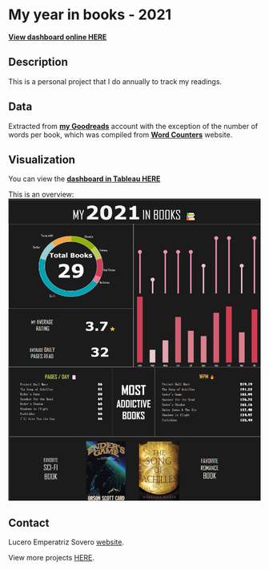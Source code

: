 My year in books - 2021
===================


[**View dashboard online HERE**](https://public.tableau.com/app/profile/lucero.emperatriz.sovero/viz/Mybookshelf/DASH1)

Description
--------
This is a personal project that I do annually to track my readings.

Data
--------
Extracted from [**my Goodreads**](https://www.goodreads.com/user/show/107295298-lucero) account with the exception of the number of words per book, which was compiled from  [**Word Counters**](https://wordcounters.com/) website.

Visualization
--------
You can view the [**dashboard in Tableau HERE**](https://public.tableau.com/app/profile/lucero.emperatriz.sovero/viz/Mybookshelf/DASH1)

This is an overview:
![fig1](MEDIA/COMPLETE.png)


Contact
--------
Lucero Emperatriz Sovero [website](https://github.com/Lu-Emperatriz/LuPortfolio.github.io.git).

View more projects [HERE](https://github.com/Lu-Emperatriz?tab=repositories).  

